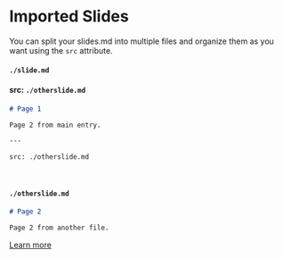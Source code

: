 # Imported Slides

You can split your slides.md into multiple files and organize them as you want using the `src` attribute.

#### `./slide.md`

#### src: `./otherslide.md`

```markdown
# Page 1

Page 2 from main entry.

---

src: ./otherslide.md
```

<br>

#### `./otherslide.md`

```markdown
# Page 2

Page 2 from another file.
```

[Learn more](https://sli.dev/guide/syntax.html#importing-slides)
